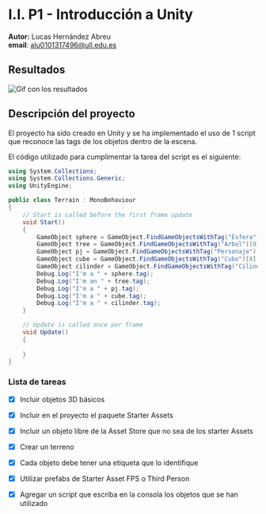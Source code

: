 # I.I. P1 - Introducción a Unity
**Autor:** Lucas Hernández Abreu\
**email**: alu0101317496@ull.edu.es

## Resultados
![Gif con los resultados](./Results.gif)

## Descripción del proyecto
El proyecto ha sido creado en Unity y se ha implementado el uso de 1 script 
que reconoce las tags de los objetos dentro de la escena. 

El código utilizado para cumplimentar la tarea del script es el siguiente:
```cs
using System.Collections;
using System.Collections.Generic;
using UnityEngine;

public class Terrain : MonoBehaviour
{
    // Start is called before the first frame update
    void Start()
    {
        GameObject sphere = GameObject.FindGameObjectsWithTag("Esfera")[0];
        GameObject tree = GameObject.FindGameObjectsWithTag("Arbol")[0];
        GameObject pj = GameObject.FindGameObjectsWithTag("Personaje")[0];
        GameObject cube = GameObject.FindGameObjectsWithTag("Cubo")[0];
        GameObject cilinder = GameObject.FindGameObjectsWithTag("Cilindro")[0];
        Debug.Log("I'm a " + sphere.tag);
        Debug.Log("I'm an " + tree.tag);
        Debug.Log("I'm a " + pj.tag);
        Debug.Log("I'm a " + cube.tag);
        Debug.Log("I'm a " + cilinder.tag);
    }

    // Update is called once per frame
    void Update()
    {
        
    }
}
```


### Lista de tareas

- [x] Incluir objetos 3D básicos
- [x] Incluir en el proyecto el paquete Starter Assets
- [x] Incluir un objeto libre de la Asset Store que no sea de los starter Assets
- [x] Crear un terreno
- [x] Cada objeto debe tener una etiqueta que lo identifique
- [x] Utilizar prefabs de Starter Asset FPS o Third Person
- [x] Agregar un script que escriba en la consola los objetos que se han utilizado

